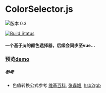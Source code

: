 
# ColorSelector.js

![版本 0.3](https://img.shields.io/badge/版本-0.3-red.svg)  

<a href="https://reedbf.github.io/ColorSelector.js/"><img src="https://reedbf.github.io/ColorSelector.js/img/cs.png" alt="Build Status"></a>

#### 一个基于jq的**颜色选择器**，后续会同步至vue...
### 预览[demo](https://reedbf.github.io/ColorSelector.js/)

##### 参考
* 色值转换公式参考
[维基百科](http://en.wikipedia.org/wiki/HSL_color_space.),
[张鑫旭](https://www.zhangxinxu.com/wordpress/2010/03/javascript-hex-rgb-hsl-color-convert/),
[hsb2rgb](https://github.com/jankuca/hsb2rgb)

